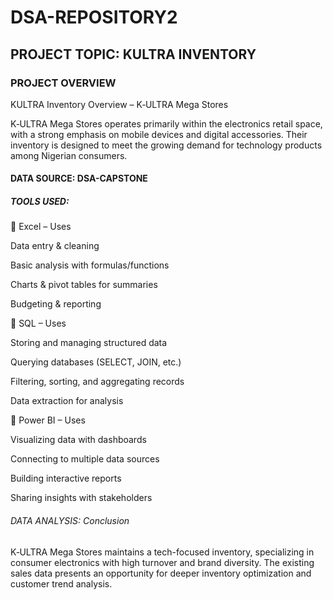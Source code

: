 # DSA-REPOSITORY2 

## PROJECT TOPIC: KULTRA INVENTORY

### PROJECT OVERVIEW
KULTRA
Inventory Overview – K‑ULTRA Mega Stores

K‑ULTRA Mega Stores operates primarily within the electronics retail space, with a strong emphasis on mobile devices and digital accessories. Their inventory is designed to meet the growing demand for technology products among Nigerian consumers.

#### DATA SOURCE: DSA-CAPSTONE 

##### TOOLS USED:

🔹 Excel – Uses

Data entry & cleaning

Basic analysis with formulas/functions

Charts & pivot tables for summaries

Budgeting & reporting

🔹 SQL – Uses

Storing and managing structured data

Querying databases (SELECT, JOIN, etc.)

Filtering, sorting, and aggregating records

Data extraction for analysis

🔹 Power BI – Uses

Visualizing data with dashboards

Connecting to multiple data sources

Building interactive reports

Sharing insights with stakeholders

###### DATA ANALYSIS: Conclusion

K‑ULTRA Mega Stores maintains a tech-focused inventory, specializing in consumer electronics with high turnover and brand diversity. The existing sales data presents an opportunity for deeper inventory optimization and customer trend analysis.


